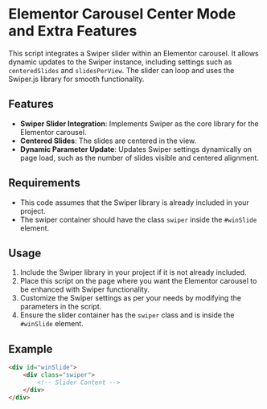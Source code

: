 # Elementor Carousel Center Mode and Extra Features

This script integrates a Swiper slider within an Elementor carousel. It allows dynamic updates to the Swiper instance, including settings such as `centeredSlides` and `slidesPerView`. The slider can loop and uses the Swiper.js library for smooth functionality.

## Features
- **Swiper Slider Integration**: Implements Swiper as the core library for the Elementor carousel.
- **Centered Slides**: The slides are centered in the view.
- **Dynamic Parameter Update**: Updates Swiper settings dynamically on page load, such as the number of slides visible and centered alignment.

## Requirements
- This code assumes that the Swiper library is already included in your project.
- The swiper container should have the class `swiper` inside the `#winSlide` element.

## Usage
1. Include the Swiper library in your project if it is not already included.
2. Place this script on the page where you want the Elementor carousel to be enhanced with Swiper functionality.
3. Customize the Swiper settings as per your needs by modifying the parameters in the script.
4. Ensure the slider container has the `swiper` class and is inside the `#winSlide` element.

## Example
```html
<div id="winSlide">
    <div class="swiper">
        <!-- Slider Content -->
    </div>
</div>
